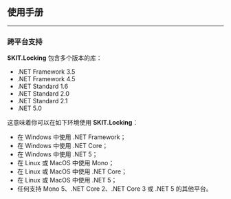 ## 使用手册

---

### 跨平台支持

**SKIT.Locking** 包含多个版本的库：

* .NET Framework 3.5
* .NET Framework 4.5
* .NET Standard 1.6
* .NET Standard 2.0
* .NET Standard 2.1
* .NET 5.0

这意味着你可以在如下环境使用 **SKIT.Locking**：

* 在 Windows 中使用 .NET Framework；
* 在 Windows 中使用 .NET Core；
* 在 Windows 中使用 .NET 5；
* 在 Linux 或 MacOS 中使用 Mono；
* 在 Linux 或 MacOS 中使用 .NET Core；
* 在 Linux 或 MacOS 中使用 .NET 5；
* 任何支持 Mono 5、.NET Core 2、.NET Core 3 或 .NET 5 的其他平台。